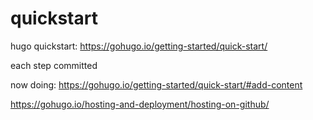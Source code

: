 # quickstart 

hugo quickstart:
https://gohugo.io/getting-started/quick-start/

each step committed

now doing:
https://gohugo.io/getting-started/quick-start/#add-content



https://gohugo.io/hosting-and-deployment/hosting-on-github/